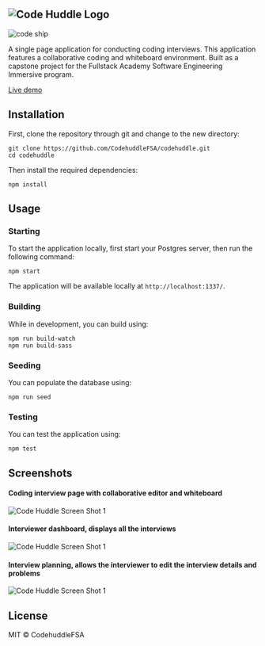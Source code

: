 ![Code Huddle Logo](http://i.imgur.com/j8EBw4u.png "Code Huddle")
--- 
![code ship](https://codeship.com/projects/4f55ecf0-c4a3-0134-b0f8-4e6f0fe654b5/status?branch=master)

A single page application for conducting coding interviews. This application features a collaborative coding and whiteboard environment. Built as a capstone project for the Fullstack Academy Software Engineering Immersive program.

[Live demo](https://codehuddle.herokuapp.com)

## Installation

First, clone the repository through git and change to the new directory:
```
git clone https://github.com/CodehuddleFSA/codehuddle.git
cd codehuddle
```

Then install the required dependencies:
```
npm install
```

## Usage

### Starting
To start the application locally, first start your Postgres server, then run the following command:
```
npm start
```
The application will be available locally at `http://localhost:1337/`.

### Building
While in development, you can build using:
```
npm run build-watch
npm run build-sass
```

### Seeding
You can populate the database using:
```
npm run seed
```

### Testing
You can test the application using:
```
npm test
```

## Screenshots
#### Coding interview page with collaborative editor and whiteboard
![Code Huddle Screen Shot 1](http://imgur.com/XNBoJOL.jpg "Code Huddle")
#### Interviewer dashboard, displays all the interviews
![Code Huddle Screen Shot 1](http://imgur.com/HaFRxyq.jpg "Code Huddle")
#### Interview planning, allows the interviewer to edit the interview details and problems
![Code Huddle Screen Shot 1](http://imgur.com/IVWlECR.jpg "Code Huddle")

## License
MIT © CodehuddleFSA
